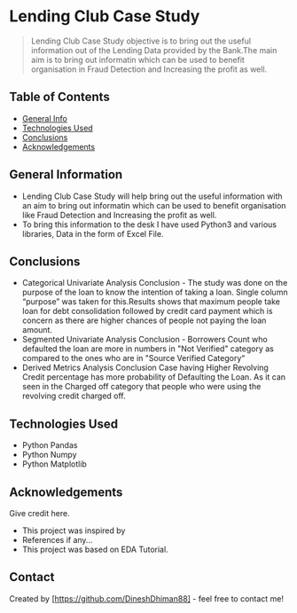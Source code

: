 # Lending Club Case Study
> Lending Club Case Study objective is to bring out the useful information out of the Lending Data provided by the Bank.The main aim is to bring out informatin which can be used to benefit organisation in Fraud Detection and Increasing the profit as well.


## Table of Contents
* [General Info](#general-information)
* [Technologies Used](#technologies-used)
* [Conclusions](#conclusions)
* [Acknowledgements](#acknowledgements)

<!-- You can include any other section that is pertinent to your problem -->

## General Information
- Lending Club Case Study will help bring out the useful information with an aim to bring out informatin which can be used to benefit organisation like Fraud Detection and Increasing the profit as well.
- To bring this information to the desk I have used Python3 and various libraries, Data in the form of Excel File.

<!-- You don't have to answer all the questions - just the ones relevant to your project. -->

## Conclusions
- Categorical Univariate Analysis
Conclusion - The study was done on the purpose of the loan to know the intention of taking a loan. Single column “purpose” was taken                   for this.Results shows that maximum people take loan for debt consolidation followed by credit card payment which is                     concern as there are higher chances of people not paying the loan amount.
- Segmented Univariate Analysis
Conclusion - Borrowers Count who defaulted the loan are more in numbers in "Not Verified" category as compared to the ones who are in                  "Source Verified Category“
- Derived Metrics Analysis
Conclusion Case having Higher Revolving Credit percentage has more probability of Defaulting the Loan. As it can seen in the Charged                 off category that people who were using the revolving credit charged off.
<!-- You don't have to answer all the questions - just the ones relevant to your project. -->

## Technologies Used
- Python Pandas
- Python Numpy
- Python Matplotlib

<!-- As the libraries versions keep on changing, it is recommended to mention the version of library used in this project -->

## Acknowledgements
Give credit here.
- This project was inspired by 
- References if any...
- This project was based on EDA Tutorial.


## Contact
Created by [https://github.com/DineshDhiman88] - feel free to contact me!


<!-- Optional -->
<!-- ## License -->
<!-- This project is open source and available under the [... License](). -->

<!-- You don't have to include all sections - just the one's relevant to your project -->
